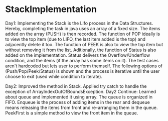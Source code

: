 # StackImplementation
Day1:
Implementing the Stack is the Lifo process in the Data Structures. Hereby,
completing the task in java uses an array of a fixed size. The items added
on the array (PUSH) is then recorded. The function of POP ideally is to view
the top item (due to LIFO, the last item added is the top) and adjacently 
delete it too. The function of PEEK is also to view the top item but without
removing it from the list.
Aditionally, the function of Status is also added on the implementation. Status
delivers the Overflow/Underflow condition, and the items (if the array has some items on it).
The test cases aren't hardcoded but lets user to perform themself.
The following options of (Push/Pop/Peek/Status) is shown and the process is
iterative until the user choose to exit (used while condition to iterate).

Day2:
Improved the method in Stack. Applied try catch to handle the exception of 
ArrayIndexOutOfBoundsException. 
Day2 Continue:
Learned about queue and implemented it using array.
The queue is organized in FIFO. Enqueue is the process of adding items in the rear
and dequeue means releasing the items from front and re-arranging them in the queue.
PeekFirst is a simple method to view the front item in the queue.
